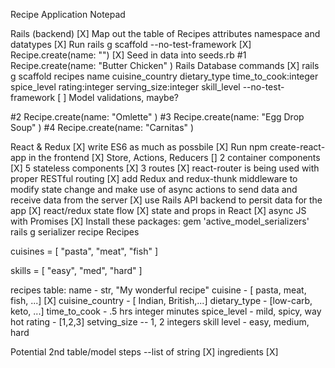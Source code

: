 Recipe Application Notepad

Rails (backend)
[X] Map out the table of Recipes attributes namespace and datatypes
[X] Run rails g scaffold --no-test-framework 
[X] Recipe.create(name: "")
[X] Seed in data into seeds.rb
#1 Recipe.create(name: "Butter Chicken" )
Rails Database commands
[X] rails g scaffold recipes name cuisine_country dietary_type time_to_cook:integer spice_level rating:integer serving_size:integer skill_level --no-test-framework
[ ] Model validations, maybe?


#2 Recipe.create(name: "Omlette" )
#3 Recipe.create(name: "Egg Drop Soup" )
#4 Recipe.create(name: "Carnitas" )

React & Redux
[X] write ES6 as much as possbile
[X] Run npm create-react-app in the frontend 
[X] Store, Actions, Reducers
[] 2 container components
[X] 5 stateless components
[X] 3 routes
[X] react-router is being used with proper RESTful routing
[X] add Redux and redux-thunk middleware to modify state change and make use of async actions to send data and receive data from the server
[X] use Rails API backend to persit data for the app
[X] react/redux state flow
[X] state and props in React
[X] async JS with Promises
[X] Install these packages: 
    gem 'active_model_serializers' 
    rails g serializer recipe
Recipes 



cuisines = [
    "pasta", 
    "meat", 
    "fish"
]

skills = [
    "easy", 
    "med", 
    "hard"
]

recipes table:
name - str, "My wonderful recipe"
cuisine - [ pasta, meat, fish, ...] [X]
cuisine_country - [ Indian, British,...]
dietary_type - [low-carb, keto, ...]
time_to_cook - .5 hrs integer minutes
spice_level - mild, spicy, way hot 
rating - [1,2,3]
setving_size -- 1, 2 integers
skill level - easy, medium, hard


Potential 2nd table/model 
steps --list of string [X]
ingredients [X]


